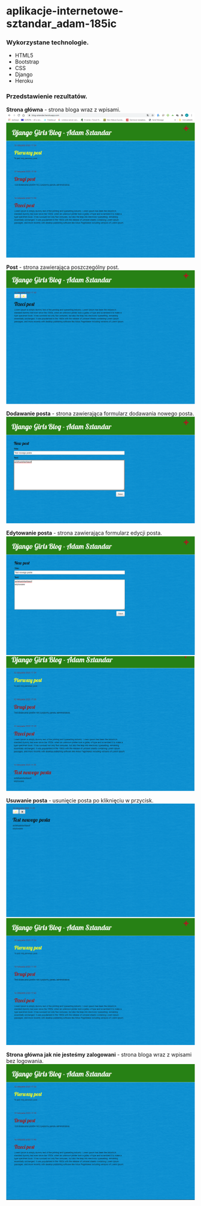 # aplikacje-internetowe-sztandar_adam-185ic

### Wykorzystane technologie.
* HTML5
* Bootstrap
* CSS
* Django
* Heroku

### Przedstawienie rezultatów.
__Strona główna__ - strona bloga wraz z wpisami.
![Strona Główna](md_img/1.png)

__Post__ - strona zawierająca poszczególny post.
![Post](md_img/2.png)

__Dodawanie posta__ - strona zawierająca formularz dodawania nowego posta.
![Dodaj post](md_img/3.png)

__Edytowanie posta__ - strona zawierająca formularz edycji posta.
![Edytuj post](md_img/4.png)
![Edytuj post](md_img/5.png)

__Usuwanie posta__ - usunięcie posta po kliknięciu w przycisk.
![Usuń post](md_img/6.png)
![Usuń post](md_img/7.png)

__Strona główna jak nie jesteśmy zalogowani__ - strona bloga wraz z wpisami bez logowania.
![Strona Główna logout](md_img/8.png)